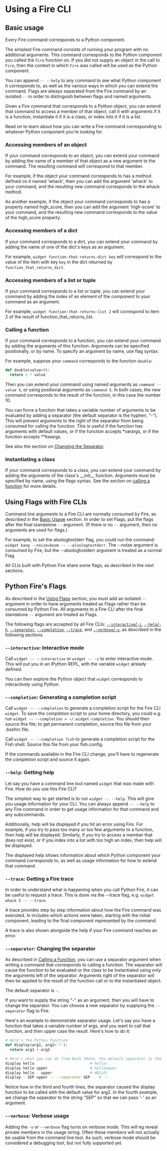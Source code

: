 # Using a Fire CLI

## Basic usage

Every Fire command corresponds to a Python component.

The simplest Fire command consists of running your program with no additional
arguments. This command corresponds to the Python component you called the
`Fire` function on. If you did not supply an object in the call to `Fire`, then
the context in which `Fire` was called will be used as the Python component.

You can append `-- --help` to any command to see what Python component it
corresponds to, as well as the various ways in which you can extend the command.
Flags are always separated from the Fire command by an isolated `--` in order
to distinguish between flags and named arguments.

Given a Fire command that corresponds to a Python object, you can extend that
command to access a member of that object, call it with arguments if it is a
function, instantiate it if it is a class, or index into it if it is a list.

Read on to learn about how you can write a Fire command corresponding to
whatever Python component you're looking for.


### Accessing members of an object

If your command corresponds to an object, you can extend your command by adding
the name of a member of that object as a new argument to the command. The
resulting command will correspond to that member.

For example, if the object your command corresponds to has a method defined on
it named 'whack', then you can add the argument 'whack' to your command, and the
resulting new command corresponds to the whack method.

As another example, if the object your command corresponds to has a property
named high_score, then you can add the argument 'high-score' to your command,
and the resulting new command corresponds to the value of the high_score
property.


### Accessing members of a dict

If your command corresponds to a dict, you can extend your command by adding
the name of one of the dict's keys as an argument.

For example, `widget function-that-returns-dict key` will correspond to the
value of the item with key `key` in the dict returned by
`function_that_returns_dict`.


### Accessing members of a list or tuple

If your command corresponds to a list or tuple, you can extend your command by
adding the index of an element of the component to your command as an argument.

For example, `widget function-that-returns-list 2` will correspond to item 2 of
the result of function_that_returns_list.


### Calling a function

If your command corresponds to a function, you can extend your command by adding
the arguments of this function. Arguments can be specified positionally, or by
name. To specify an argument by name, use flag syntax.

For example, suppose your `command` corresponds to the function `double`:

```python
def double(value=0):
  return 2 * value
```

Then you can extend your command using named arguments as `command --value 5`,
or using positional arguments as `command 5`. In both cases, the new command
corresponds to the result of the function, in this case the number 10.

You can force a function that takes a variable number of arguments to be
evaluated by adding a separator (the default separator is the hyphen, "-"). This
will prevent arguments to the right of the separator from being consumed for
calling the function. This is useful if the function has arguments with default
values, or if the function accepts \*varargs, or if the function accepts
\*\*kwargs.

See also the section on [Changing the Separator](#separator-flag).


### Instantiating a class

If your command corresponds to a class, you can extend your command by adding
the arguments of the class's \_\_init\_\_ function. Arguments must be specified
by name, using the flags syntax. See the section on
[calling a function](#calling-a-function) for more details.


## Using Flags with Fire CLIs <a name="using-flags"></a>

Command line arguments to a Fire CLI are normally consumed by Fire, as described
in the [Basic Usage](#basic-usage) section. In order to set Flags, put the flags
after the final standalone `--` argument. (If there is no `--` argument, then no
arguments are used for flags.)

For example, to set the alsologtostderr flag, you could run the command:
`widget bang --noise=boom -- --alsologtostderr`. The --noise argument is
consumed by Fire, but the --alsologtostderr argument is treated as a normal
Flag.

All CLIs built with Python Fire share some flags, as described in the next
sections.


## Python Fire's Flags

As described in the [Using Flags](#using-flags) section, you must add an
isolated `--` argument in order to have arguments treated as Flags rather than
be consumed by Python Fire. All arguments to a Fire CLI after the final
standalone `--` argument are treated as Flags.

The following flags are accepted by all Fire CLIs:
[`--interactive`/`-i`](#interactive-flag),
[`--help`/`-h`](#help-flag),
[`--separator`](#separator-flag),
[`--completion`](#completion-flag),
[`--trace`](#trace-flag),
and [`--verbose`/`-v`](#verbose-flag),
as described in the following sections.

### `--interactive`: Interactive mode <a name="interactive-flag"></a>

Call `widget -- --interactive` or `widget -- -i` to enter interactive mode. This
will put you in an IPython REPL, with the variable `widget` already defined.

You can then explore the Python object that `widget` corresponds to
interactively using Python.


### `--completion`: Generating a completion script <a name="completion-flag"></a>

Call `widget -- --completion` to generate a completion script for the Fire CLI
`widget`. To save the completion script to your home directory, you could e.g.
run `widget -- --completion > ~/.widget-completion`. You should then source this
file; to get permanent completion, source this file from your .bashrc file.

Call `widget -- --completion fish` to generate a completion script for the Fish
shell. Source this file from your fish.config.

If the commands available in the Fire CLI change, you'll have to regenerate the
completion script and source it again.


### `--help`: Getting help <a name="help-flag"></a>

Let say you have a command line tool named `widget` that was made with Fire. How
do you use this Fire CLI?

The simplest way to get started is to run `widget -- --help`. This will give you
usage information for your CLI. You can always append `-- --help` to any Fire
command in order to get usage information for that command and any subcommands.

Additionally, help will be displayed if you hit an error using Fire. For
example, if you try to pass too many or too few arguments to a function, then
help will be displayed. Similarly, if you try to access a member that does not
exist, or if you index into a list with too high an index, then help will be
displayed.

The displayed help shows information about which Python component your command
corresponds to, as well as usage information for how to extend that command.


### `--trace`: Getting a Fire trace <a name="trace-flag"></a>

In order to understand what is happening when you call Python Fire, it can be
useful to request a trace. This is done via the --trace flag, e.g.
`widget whack 5 -- --trace`.

A trace provides step by step information about how the Fire command was
executed. In includes which actions were taken, starting with the initial
component, leading to the final component represented by the command.

A trace is also shown alongside the help if your Fire command reaches an error.


### `--separator`: Changing the separator <a name="separator-flag"></a>

As described in [Calling a Function](#calling-a-function), you can use a
separator argument when writing a command that corresponds to calling a
function. The separator will cause the function to be evaluated or the class to
be instantiated using only the arguments left of the separator. Arguments right
of the separator will then be applied to the result of the function call or to
the instantiated object.

The default separator is `-`.

If you want to supply the string "-" as an argument, then you will have to
change the separator. You can choose a new separator by supplying the
`--separator` flag to Fire.

Here's an example to demonstrate separator usage. Let's say you have a function
that takes a variable number of args, and you want to call that function, and
then upper case the result. Here's how to do it:

```python
# Here's the Python function
def display(arg1, arg2='!'):
  return arg1 + arg2
```

```bash
# Here's what you can do from Bash (Note: the default separator is the hyphen -)
display hello                         # hello!
display hello upper                   # helloupper
display hello - upper                 # HELLO!
display - SEP upper -- --separator SEP    # -!
```
Notice how in the third and fourth lines, the separator caused the display
function to be called with the default value for arg2. In the fourth example,
we change the separator to the string "SEP" so that we can pass '-' as an
argument.

### `--verbose`: Verbose usage <a name="verbose-flag"></a>

Adding the `-v` or `--verbose` flag turns on verbose mode. This will eg
reveal private members in the usage string. Often these members will not
actually be usable from the command line tool. As such, verbose mode should be
considered a debugging tool, but not fully supported yet.
